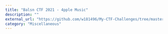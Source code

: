 ```yaml
---
title: "Balsn CTF 2021 - 4pple Music"
description: ""
external_url: "https://github.com/w181496/My-CTF-Challenges/tree/master/Balsn-CTF-2021#4pple-music"
category: "Miscellaneous"
---
```

